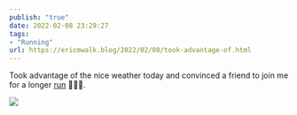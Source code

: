 ```yaml
---
publish: "true"
date: 2022-02-08 23:29:27
tags:
- "Running"
url: https://ericmwalk.blog/2022/02/08/took-advantage-of.html
---
```

Took advantage of the nice weather today and convinced a friend to join me for a longer [run](http://www.strava.com/activities/6651980180) 🏃🏻‍♂️.


![](https://ericmwalk.blog/uploads/2022/f4861cdc5e.jpg)